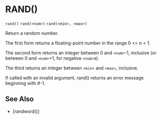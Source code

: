 # RAND()
`rand()`
`rand(<num>)`
`rand(<min>, <max>)`

  Return a random number.

  The first form returns a floating-point number in the range 0 <= n < 1.

  The second form returns an integer between 0 and `<num>`-1, inclusive (or between 0 and `<num>`+1, for negative `<num>`s).

  The third returns an integer between `<min>` and `<max>`, inclusive.

  If called with an invalid argument, rand() returns an error message
  beginning with #-1.


## See Also
- [randword()]

